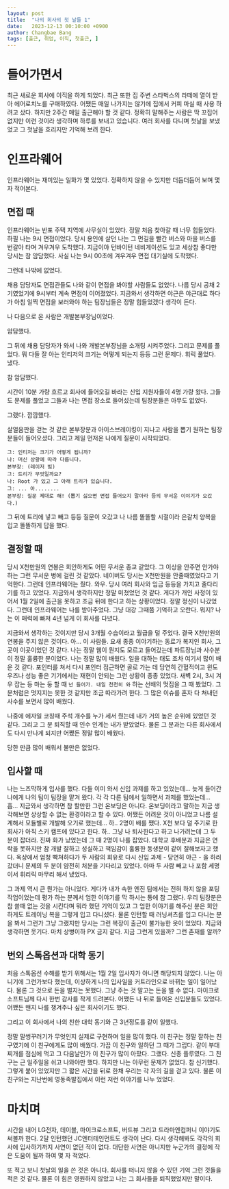 ```yaml
---
layout: post
title:  "나의 회사의 첫 날들 1"
date:   2023-12-13 00:10:00 +0900
author: Changbae Bang
tags: [출근, 취업, 이직, 첫출근, ]
---
```


# 들어가면서
최근 새로운 회사에 이직을 하게 되었다. 최근 또한 집 주변 스타벅스의 라떼에 열이 받아 에어로치노를 구매하였다. 어쨌든 매일 나가지는 않기에 집에서 커피 마실 때  사용 하려고 샀다. 하지만 2주간 매일 출근해야 할 것 같다. 정확히 말해주는 사람은 딱  꼬집어 없지만 이런 것이라 생각하며 하루를 보내고 있습니다. 여러 회사를 다니며 첫날을 보냈었고 그 첫날을 흐리지만 기억해 보려 한다.

# 인프라웨어
인프라웨어는 재미있는 일화가 몇 있었다. 정확하지 않을 수 있지만 더듬더듬어 보며 몇 자 적어본다.  

## 면접 때
인프라웨어는 반포 주택 지역에 사무실이 있었다. 정말 처음 찾아갈 때 너무 힘들었다. 하필 나는 9시 면접이었다. 당시 용인에 살던 나는 그 먼길을 빨간 버스와 마을 버스를 번갈아 타며 겨우겨우 도착했다. 지금이야 턴바이턴 네비게이션도 있고 세상참 좋다만 당시는 참 암담했다. 사실 나는 9시 00초에 겨우겨우 면접 대기실에 도착했다.  

그런데 나밖에 없었다.  

채용 담당자도 면접관들도 나와 같이 면접을 봐야할 사람들도 없었다. 나름 당시 공채 2기였었기에 9시부터 계속 면접이 이어졌었다. 지금와서 생각하면 야근은 야근대로 하다가 아침 일찍 면접을 보러와야 하는 팀장님들은 정말 힘들었겠다 생각이 든다.  

나 다음으로 온 사람은 개발본부장님이었다.  

암담했다.  

그 뒤에 채용 담당자가 와서 나와 개발본부장님을 소개팅 시켜주었다. 그리고 문제를 풀었다. 뭐 다들 잘 아는 인티저의 크기는 어떻게 되는지 등등 그런 문제다. 휘릭 풀었다. 냈다.  

참 암담했다.  

시간이 10분 가량 흐르고 회사에 들어오길 바라는 신입 지원자들이 4명 가량 왔다. 그들도 문제를 풀었고 그들과 나는 면접 장소로 들어섰는데 팀장분들은 아무도 없었다.  

그랬다. 깜깜했다.  

살얼음판을 걷는 것 같은 본부장분과 아이스브레이킹이 지나고 사람을 뽑기 원하는 팀장분들이 들어오셨다. 그리고 제일 먼저온 나에게 질문이 시작되었다.  

```
그: 인티저는 크기가 어떻게 됩니까?
나: 머신 상황에 따라 다릅니다.
본부장: (레이저 빔)
그: 트리가 무엇일까요?
나: Root 가 있고 그 아래 트리가 있습니다.
그: ... 아........
본부장: 질문 제대로 해! (뽑기 싫으면 면접 들어오지 말아라 등의 무서운 이야기가 오갔다.)
```

그 뒤에 트리에 넣고 빼고 등등 질문이 오갔고 나 나름 똘똘할 시절이라 은갈치 양복을 입고 똘똘하게 답을 했다.  

## 결정할 때
당시 X천만원의 연봉은 희안하게도 어떤 무서운 종교 같았다. 그 이상을 안주면 안가야 하는 그런 무서운 병에 걸린 것 같았다. 네이버도 당시는 X천만원을 안줄때였었다고 기억한다. 그런데 인프라웨어는 줬다. 와우. 당시 여러 회사와 임금 등등을 가지고 줄다리기를 하고 있었다. 지금와서 생각하지만 정말 미쳤었던 것 같다. 게다가 개인 사정이 있어서 1월 2일에 출근을 못하고 조금 뒤에 한다고 하는 상황이었다. 정말 정신이 나갔었다. 그런데 인프라웨어는 나를 받아주었다. 그냥 대강 그때쯤 기억하고 오란다. 뭐지? 나는 이 매력에 빠져 4년 넘게 이 회사를 다녔다.  

지금와서 생각하는 것이지만 당시 3개월 수습이라고 월급을 덜 주었다. 결국 X천만원의 연봉을 주지 않은 것이다. 아... 이 사람들. 요새 종종 이야기하는 동료가 복지인 회사, 그 곳이 이곳이었던 것 같다. 나는 정말 웹이 뭔지도 모르고 들어갔는데 파트장님과 사수분이 정말 훌륭한 분이었다. 나는 정말 많이 배웠다. 일을 대하는 태도 조차 여기서 많이 배운 것 같다. 포인터를 쳐서 다시 포인터 접근하면 골로 가는 데 당연히 간혈적이고 윈도우즈나 성능 좋은 기기에서는 재현이 안되는 그런 상황이 종종 있었다. 새벽 2시, 3시 겨우 잡는 등 마는 둥 할 때 `넌 들어가. 내일 천천히 와` 하는 선배의 멋짐을 그 때 봤었다. 그 분처럼은 멋지지는 못한 것 같지만 조금 따라가려 한다. 그 많은 이슈를 혼자 다 쳐내던 사수를 보면서 많이 배웠다.  

나중에 에자일 코칭때 주석 개수를 누가 세서 줬는데 내가 거의 높은 순위에 있었던 것 같다. 그리고 그 분 퇴직할 때 인수 인계는 내가 받았었다. 물론 그 분과는 다른 회사에서도 다시 만나게 되지만 어쨌든 정말 많이 배웠다.  

당한 만큼 많이 배워서 불만은 없었다.

## 입사할 때
나는 느즈막하게 입사를 했다. 다들 이미 와서 신입 과제를 하고 있었는데... 늦게 들어간 나에게 나의 팀이 팀장을 맡겨 왔다. 각 각 다른 팀에서 일하면서 과제를 했었는데... 흠... 지금와서 생각하면 참 할만한 그런 온보딩은 아니다. 온보딩이라고 말하는 지금 생각해보면 상상할 수 없는 환경이라고 할 수 있다. 어쨌든 어려운 것이 아니었고 나름 설계해서 모듈별로 개발해 오기로 했는데... 하.. 2명이 배를 쨌다. X천 보다 덜 주기로 한 회사가 아직 스키 캠프에 있다고 한다. 하.. 그냥 나 퇴사한다고 하고 나가려는데 그 두 분이 잡더라. 진짜 화가 났었는데 그 때 2명이 나를 잡았다. 대학교 후배분과 지금은 연락을 못하지만 참 개발 잘하고 성실하고 책임감이 훌륭한 동생분이 같이 잘해보자고 했다. 옥상에서 엄청 빡쳐하다가 두 사람의 회유로 다시 신입 과제 - 당연히 야근 - 을 하러 갔더니 문제의 두 분이 얌전히 처분을 기다리고 있었다. 아마 두 사람 빼고 나 포함 세명이서 휘리릭 마무리 해서 냈었다.  

그 과제 역시 큰 뭔가는 아니었다. 게다가 내가 속한 엔진 팀에서는 전혀 하지 않을 포팅 작업이었는데 평가 하는 분께서 엄한 이야기를 막 하시는 통에 참 그랬다. 우리 팀장분은 참 쓸때 없는 것을 시킨다며 뭐라 했던 기억이 있고 그 엄한 이야기를 해주신 분은 희안하게도 트레이닝 복을 그렇게 입고 다니셨다. 물론 인턴할 때 러닝셔츠를 입고 다니는 분을 봐서 그런가 그냥 그랬지만 당시는 그런 복장이 출근이 불가능한 옷이 었었다. 지금와 생각하면 웃기다. 마치 상병이하 PX 금지 같다. 지금 그런게 있을까? 그런 존재를 알까?  

## 번외 스톡옵션과 대학 동기
처음 스톡옵션 수해를 받기 위해서는 1월 2일 입사자가 아니면 해당되지 않았다. 나는 아니기에 그런가보다 했는데, 이상하게 나의 입사일을 커트라인으로 바뀌는 일이 일어났다. 물론 그 것으로 돈을 벌지는 못했다. 그냥 주는 것 말고는 돈을 벌 수 없다. 마이크로소프트님께 다시 한번 감사를 작게 드려본다. 어쨌든 나 뒤로 들어온 신입분들도 있었다. 어쨌든 왠지 나를 챙겨주나 싶은 회사이기도 했다.  

그리고 이 회사에서 나의 친한 대학 동기와 근 3년정도를 같이 일했다.  

정말 말썽꾸러기가 무엇인지 실제로 구현하며 일을 많이 했다. 이 친구는 정말 잘하는 친구였기에 이 친구에게도 많이 배웠다. 가끔 이 친구와 일하던 그 때가 그립다. 같이 부대찌개를 점심에 먹고 그 다음날인가 이 친구가 많이 아팠다. 그랬다. 신종 플루였다. 그 친구는 근 일주일을 쉬고 나와야만 했다. 하지만 나는 아무런 문제가 없었다. 참 신기했다. 그렇게 붙어 있었지만 그 짧은 시간을 뒤로 한채 우리는 각 자의 길을 걷고 있다. 물론 이 친구와는 지난번에 영동족발집에서 이런 저런 이야기를 나누 었었다.  

# 마치며
시간을 내어 LG전자, 데이블, 마이크로소프트, 버드뷰 그리고 드라마엔컴퍼니 이야기도 써볼까 한다. 2달 인턴했던 JC엔터테인먼트도 생각이 난다. 다시 생각해봐도 각각의 회사에 입사하기까지 사연이 없던 적이 없다. 대단한 사연은 아니지만 누군가의 결정에 작은 도움이 될까 하여 몇 자 적었다.  

또 적고 보니 첫날의 일을 쓴 것은 아니다. 회사를 떠니지 않을 수 있던 기억 그런 것들을 적은 것 같다. 물론 이 힘은 영원하지 않았고 나는 그 회사들을 퇴직했었지만 말이다.  
